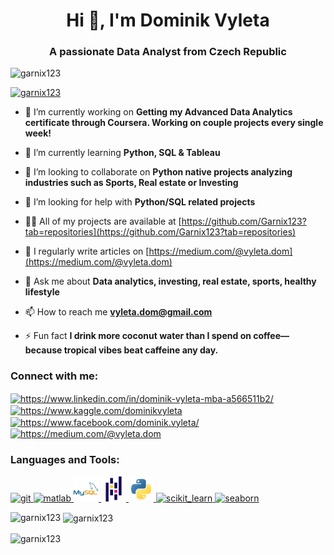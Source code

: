 <h1 align="center">Hi 👋, I'm Dominik Vyleta</h1>
<h3 align="center">A passionate Data Analyst from Czech Republic</h3>

<p align="left"> <img src="https://komarev.com/ghpvc/?username=garnix123&label=Profile%20views&color=0e75b6&style=flat" alt="garnix123" /> </p>

<p align="left"> <a href="https://github.com/ryo-ma/github-profile-trophy"><img src="https://github-profile-trophy.vercel.app/?username=garnix123" alt="garnix123" /></a> </p>

- 🔭 I’m currently working on **Getting my Advanced Data Analytics certificate through Coursera. Working on couple projects every single week!**

- 🌱 I’m currently learning **Python, SQL & Tableau**

- 👯 I’m looking to collaborate on **Python native projects analyzing industries such as Sports, Real estate or Investing**

- 🤝 I’m looking for help with **Python/SQL related projects**

- 👨‍💻 All of my projects are available at [https://github.com/Garnix123?tab=repositories](https://github.com/Garnix123?tab=repositories)

- 📝 I regularly write articles on [https://medium.com/@vyleta.dom](https://medium.com/@vyleta.dom)

- 💬 Ask me about **Data analytics, investing, real estate, sports, healthy lifestyle**

- 📫 How to reach me **vyleta.dom@gmail.com**

- ⚡ Fun fact **I drink more coconut water than I spend on coffee—because tropical vibes beat caffeine any day.**

<h3 align="left">Connect with me:</h3>
<p align="left">
<a href="https://linkedin.com/in/https://www.linkedin.com/in/dominik-vyleta-mba-a566511b2/" target="blank"><img align="center" src="https://raw.githubusercontent.com/rahuldkjain/github-profile-readme-generator/master/src/images/icons/Social/linked-in-alt.svg" alt="https://www.linkedin.com/in/dominik-vyleta-mba-a566511b2/" height="30" width="40" /></a>
<a href="https://kaggle.com/https://www.kaggle.com/dominikvyleta" target="blank"><img align="center" src="https://raw.githubusercontent.com/rahuldkjain/github-profile-readme-generator/master/src/images/icons/Social/kaggle.svg" alt="https://www.kaggle.com/dominikvyleta" height="30" width="40" /></a>
<a href="https://fb.com/https://www.facebook.com/dominik.vyleta/" target="blank"><img align="center" src="https://raw.githubusercontent.com/rahuldkjain/github-profile-readme-generator/master/src/images/icons/Social/facebook.svg" alt="https://www.facebook.com/dominik.vyleta/" height="30" width="40" /></a>
<a href="https://medium.com/https://medium.com/@vyleta.dom" target="blank"><img align="center" src="https://raw.githubusercontent.com/rahuldkjain/github-profile-readme-generator/master/src/images/icons/Social/medium.svg" alt="https://medium.com/@vyleta.dom" height="30" width="40" /></a>
</p>

<h3 align="left">Languages and Tools:</h3>
<p align="left"> <a href="https://git-scm.com/" target="_blank" rel="noreferrer"> <img src="https://www.vectorlogo.zone/logos/git-scm/git-scm-icon.svg" alt="git" width="40" height="40"/> </a> <a href="https://www.mathworks.com/" target="_blank" rel="noreferrer"> <img src="https://upload.wikimedia.org/wikipedia/commons/2/21/Matlab_Logo.png" alt="matlab" width="40" height="40"/> </a> <a href="https://www.mysql.com/" target="_blank" rel="noreferrer"> <img src="https://raw.githubusercontent.com/devicons/devicon/master/icons/mysql/mysql-original-wordmark.svg" alt="mysql" width="40" height="40"/> </a> <a href="https://pandas.pydata.org/" target="_blank" rel="noreferrer"> <img src="https://raw.githubusercontent.com/devicons/devicon/2ae2a900d2f041da66e950e4d48052658d850630/icons/pandas/pandas-original.svg" alt="pandas" width="40" height="40"/> </a> <a href="https://www.python.org" target="_blank" rel="noreferrer"> <img src="https://raw.githubusercontent.com/devicons/devicon/master/icons/python/python-original.svg" alt="python" width="40" height="40"/> </a> <a href="https://scikit-learn.org/" target="_blank" rel="noreferrer"> <img src="https://upload.wikimedia.org/wikipedia/commons/0/05/Scikit_learn_logo_small.svg" alt="scikit_learn" width="40" height="40"/> </a> <a href="https://seaborn.pydata.org/" target="_blank" rel="noreferrer"> <img src="https://seaborn.pydata.org/_images/logo-mark-lightbg.svg" alt="seaborn" width="40" height="40"/> </a> </p>

<p><img align="left" src="https://github-readme-stats.vercel.app/api/top-langs?username=garnix123&show_icons=true&locale=en&layout=compact" alt="garnix123" /></p>

<p>&nbsp;<img align="center" src="https://github-readme-stats.vercel.app/api?username=garnix123&show_icons=true&locale=en" alt="garnix123" /></p>

<p><img align="center" src="https://github-readme-streak-stats.herokuapp.com/?user=garnix123&" alt="garnix123" /></p>
